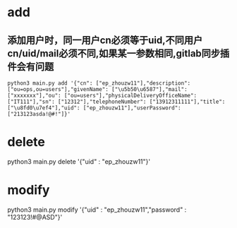 # add

## 添加用户时，同一用户cn必须等于uid,不同用户cn/uid/mail必须不同,如果某一参数相同,gitlab同步插件会有问题

```
python3 main.py add '{"cn": ["ep_zhouzw11"],"description": ["ou=ops,ou=users"],"givenName": ["\u5b50\u6587"],"mail": ["xxxxxxx"],"ou": ["ou=users"],"physicalDeliveryOfficeName": ["IT111"],"sn": ["12312"],"telephoneNumber": ["13912311111"],"title": ["\u8fd0\u7ef4"],"uid": ["ep_zhouzw11"],"userPassword": ["213123asda!@#!"]}'
```

# delete
python3 main.py delete '{"uid" : "ep_zhouzw11"}'



# modify
python3 main.py modify '{"uid" : "ep_zhouzw11","password" : "123123!#@ASD"}'
